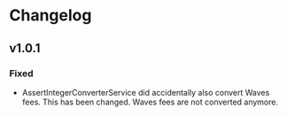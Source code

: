 # Changelog

## v1.0.1

### Fixed
- AssertIntegerConverterService did accidentally also convert Waves fees. This has been changed.
Waves fees are not converted anymore.
